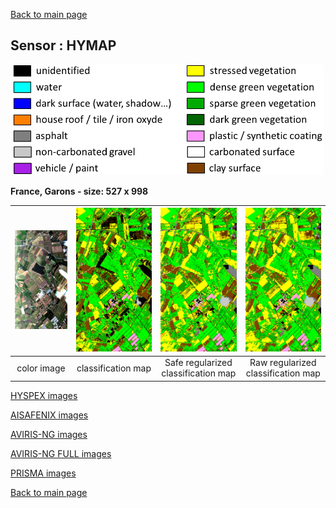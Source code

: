 [Back to main page](index.md)

## Sensor : HYMAP

<p align="center">
<img src="Complements/Legende_classif_ligne_v2.png" width="500" />
</p>

**France, Garons  -  size: 527 x 998**

<img src="Images/HYMAP/Garons/HYMAP_Garons_00_IMAGE.png" width="270" /> | <img src="Images/HYMAP/Garons/HYMAP_Garons_01_CLASSIF.png" width="270" /> | <img src="Images/HYMAP/Garons/HYMAP_Garons_02_REGUL.png" width="270" /> | <img src="Images/HYMAP/Garons/HYMAP_Garons_02_REGUL.png" width="270" />
:-: | :-: | :-: | :-:
color image  | classification map | Safe regularized classification map | Raw regularized classification map

[HYSPEX images](visu_images_HYSPEX.md)

[AISAFENIX images](visu_images_AISAFENIX.md)

[AVIRIS-NG images](visu_images_AVIRIS-NG.md)

[AVIRIS-NG FULL images](visu_images_BIG-IMAGE.md)

[PRISMA images](visu_images_PRISMA.md)

[Back to main page](index.md)


